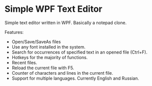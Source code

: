 # Simple WPF Text Editor

Simple text editor written in WPF. Basically a notepad clone.

Features:
- Open/Save/SaveAs files
- Use any font installed in the system.
- Search for occurrences of specified text in an opened file (Ctrl+F).
- Hotkeys for the majority of functions.
- Recent files.
- Reload the current file with F5.
- Counter of characters and lines in the current file.
- Support for multiple languages. Currently English and Russian.
